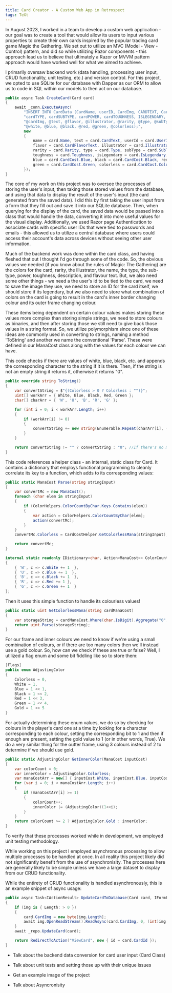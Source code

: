 ```yaml
---
title: Card Creator - A Custom Web App in Retrospect
tags: TeXt
---
```


In August 2023, I worked in a team to develop a custom web application - our goal was to create a tool that would allow its users to input various properties to create their own cards inspired by the popular trading card game Magic the Gathering. We set out to utilize an MVC (Model - View - Control) pattern, and did so while utilizing Razor components - this approach lead us to believe that ultimately a Razor or MVVM pattern approach would have worked well for what we aimed to achieve.

I primarily oversaw backend work (data handling, processing user input, CRUD functionality, unit testing, etc.) and version control. For this project, we opted to use SQLite for our database with Dapper as our ORM to allow us to code in SQL within our models to then act on our database.

```cs
public async Task CreateCard(Card card)
{
    await _conn.ExecuteAsync(
        "INSERT INTO CardData (CardName, userID, CardImg, CARDTEXT, CardFlavorText, CardIllustrator, cardRARITY, " +
        "cardTYPE, cardSUBTYPE, cardPOWER, cardTOUGHNESS, ISLEGENDARY, W, U, B, R, G, C) VALUES (@name, @userId, " +
        "@cardImg, @text, @flavor, @illustrator, @rarity, @type, @subType, @power, @toughness, @isLegendary, " +
        "@white, @blue, @black, @red, @green, @colorless);",
        new
        {
            name = card.Name, text = card.CardText, userId = card.UserId, cardImg = card.CardImg,
            flavor = card.CardFlavorText, illustrator = card.Illustrator,
            rarity = card.Rarity, type = card.Type, subType = card.SubType, power = card.Power,
            toughness = card.Toughness, isLegendary = card.IsLegendary, white = card.CardCost.White,
            blue = card.CardCost.Blue, black = card.CardCost.Black, red = card.CardCost.Red,
            green = card.CardCost.Green, colorless = card.CardCost.Colorless
        });
}
```

The core of my work on this project was to oversee the processes of storing the user's input, then taking those stored values from the database, and using that data to display the result of the user's input (the card generated from the saved data). I did this by first taking the user input from a form that they fill out and save it into our SQLite database. Then, when querying for the display of the card, the saved data would be passed into a class that would handle the data, converting it into more useful values for the visual display. Additionally, we used Razor page Authentication to associate cards with specific user IDs that were tied to passwords and emails - this allowed us to utilize a central database where users could access their account's data across devices without seeing other user information.

Much of the backend work was done within the card class, and having fleshed that out I thought I'd go through some of the code. So, the obvious values we needed (if you know about the rules of Magic: The Gathering) are the colors for the card, rarity, the illustrator, the name, the type, the sub-type, power, toughness, description, and flavour text. But, we also need some other things - we need a the user's id to be tied to the card, we need to save the image they use, we need to store an ID for the card itself, we should store if its legendary, but we also need to store what combination of colors on the card is going to result in the card's inner border changing colour and its outer frame changing colour.

These items being dependent on certain colour values makes storing these values more complex than storing simple strings, we need to store colours as binaries, and then after storing those we still need to give back those values in a string format. So, we utilize polymorphism since one of these ideas are commonly used in converting to strings, naming a method 'ToString' and another we name the conventional 'Parse'. These were defined in our ManaCost class along with the values for each colour we can have.

This code checks if there are values of white, blue, black, etc. and appends the corresponding character to the string if it is there. Then, if the string is not an empty string it returns it, otherwise it returns "0".

```cs
public override string ToString()
{
    var convertString = $"{(Colorless > 0 ? Colorless : "")}";
    uint[] workArr = { White, Blue, Black, Red, Green };
    char[] charArr = { 'W', 'U', 'B', 'R', 'G' };

    for (int i = 0; i < workArr.Length; i++)
    {
        if (workArr[i] != 0)
        {
            convertString += new string(Enumerable.Repeat(charArr[i], (int)workArr[i]).ToArray());
        }
    }

    return convertString != "" ? convertString : "0"; //If there's no mana cost, return 0 instead of nothing.
}
```

This code references a helper class - an internal, static class for Card. It contains a dictionary that employs functional programming to cleanly correlate its key to a function, which adds to its corresponding values:

```cs
public static ManaCost Parse(string stringInput)
{
    var convertMc = new ManaCost();
    foreach (char elem in stringInput)
    {
        if (ColorHelpers.ColorCountByChar.Keys.Contains(elem))
        {
            var action = ColorHelpers.ColorCountByChar[elem];
            action(convertMc);
        }
    }
    convertMc.Colorless = CardCostHelper.GetColorlessMana(stringInput);

    return convertMc;
}
```

```cs
internal static readonly IDictionary<char, Action<ManaCost>> ColorCountByChar = new Dictionary<char, Action<ManaCost>>()
{
    { 'W', c => c.White += 1  },
    { 'U', c => c.Blue += 1  },
    { 'B', c => c.Black += 1  },
    { 'R', c => c.Red += 1 },
    { 'G', c => c.Green += 1  }
};
```

Then it uses this simple function to handle its colourless values!

```cs
public static uint GetColorlessMana(string cardManaCost)
{
    var storageString = cardManaCost.Where(char.IsDigit).Aggregate("0", (current, t) => current + t);
    return uint.Parse(storageString);
}
```

For our frame and inner colours we need to know if we're using a small combination of colours, or if there are too many colors then we'll instead use a gold colour. So, how can we check if these are true or false? Well, I utilized a flag enum and some bit fiddling like so to store them:

```cs
[Flags]
public enum AdjustingColor
{
    Colorless = 0,
    White = 1,
    Blue = 1 << 1,
    Black = 1 << 2,
    Red = 1 << 3,
    Green = 1 << 4,
    Gold = 1 << 5
}
```

For actually determining these enum values, we do so by checking for colours in the player's card one at a time by looking for a character corresponding to each colour, setting the corresponding bit to 1 and then if enough are present, setting the gold value to 1 (or in other words, True). We do a very similar thing for the outter frame, using 3 colours instead of 2 to determine if we should use gold.

```cs
public static AdjustingColor GetInnerColor(ManaCost inputCost)
{
    var colorCount = 0;
    var innerColor = AdjustingColor.Colorless;
    var manaCostArr = new[] { inputCost.White, inputCost.Blue, inputCost.Black, inputCost.Red, inputCost.Green };
    for (var i = 0; i < manaCostArr.Length; i++)
    {
        if (manaCostArr[i] >= 1)
        {
            colorCount++;
            innerColor |= (AdjustingColor)(1<<i);
        }
    }
    return colorCount >= 2 ? AdjustingColor.Gold : innerColor;
}
```

To verify that these processes worked while in development, we employed unit testing methodology.

While working on this project I employed asynchronous processing to allow multiple processes to be handled at once. In all reality this project likely did not significantly benefit from the use of asynchronisity. The processes here are generally likely to be simple unless we have a large dataset to display from our CRUD functionality.

While the entirety of CRUD functionality is handled asynchronously, this is an example snippet of async usage:

```cs
public async Task<IActionResult> UpdateCardToDatabase(Card card, IFormFile img)
{
    if (img is { Length: > 0 })
    {
        card.CardImg = new byte[img.Length];
        await img.OpenReadStream().ReadAsync(card.CardImg, 0, (int)img.Length);
    }
    await _repo.UpdateCard(card);

    return RedirectToAction("ViewCard", new { id = card.CardId });
}
```

- Talk about the backend data conversion for card user input (Card Class)

- Talk about unit tests and setting those up with their unique issues

- Get an example image of the project

- Talk about Asyncronisity
